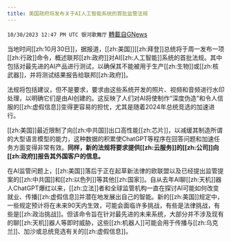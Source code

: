 ```yaml
---
title: 美国政府将发布关于AI人工智能系统的首批监管法规
---
```

`10/30/2023 12:47 PM UTC 银河歌舞厅` [轉載自GNews](https://gnews.org/articles/1899434)

当地时间[[zh:10月30日]]，据报道，[[zh:美国]][[zh:拜登]]总统将于周一发布一项[[zh:行政]]命令，概述联邦[[zh:政府]]对AI[[zh:人工智能]]系统的首批法规。其中包括对最先进的AI产品进行测试，以确保其不能被用于生产[[zh:生物]]或[[zh:核武器]]，并将测试结果报告给联邦[[zh:政府]]。

法规将包括建议，但不是要求，要求由这些系统开发的照片、视频和音频进行水印处理，以明确它们是由AI创建的。这反映了人们对AI将使制作“深度伪造”和令人信服的[[zh:虚假信息]]变得更容易的担忧，尤其是随着2024年总统竞选的加速进行。

[[zh:美国]]最近限制了向[[zh:中共国]]出口高性能[[zh:芯片]]，以减缓其制造所谓的大型语言模型的能力，这种数据的积累使ChatGPT等程序在回答问题和加速任务方面变得非常有效。**同样，新的法规将要求提供[[zh:云服务]]的[[zh:公司]]向[[zh:政府]]报告其外国客户的信息。**

在AI监管问题上，[[zh:美国]]落后于正在起草新法律的欧联盟以及已经提出监管提案的[[zh:中共国]]和[[zh:以色列]]等其他[[zh:国家]]。自从去年AI聊[[zh:天机]]器人ChatGPT爆红以来，[[zh:立法]]者和全球监管机构一直在探讨AI可能如何改变就业、传播[[zh:虚假信息]]并潜在地发展出自己的智能。新的[[zh:美国]]规定中，一些规定预计将在未来90天内生效，可能会面临许多挑战，有些是法律挑战，有些是[[zh:政治挑战]]。但该命令旨在针对最先进的未来系统，大部分并不涉及现有的聊[[zh:天机]]器人等即时威胁，这些[[zh:机器人]]可能会用于传播与[[zh:乌克兰]]、加沙或总统竞选有关的[[zh:虚假信息]]。
